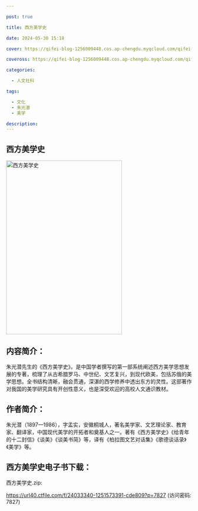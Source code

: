 ```yaml
---

post: true

title: 西方美学史

date: 2024-05-30 15:18

cover: https://qifei-blog-1256009448.cos.ap-chengdu.myqcloud.com/qifei-blog/s34025720.jpg

coveross: https://qifei-blog-1256009448.cos.ap-chengdu.myqcloud.com/qifei-blog/s34025720.jpg

categories:

  - 人文社科

tags:

  - 文化
  - 朱光潜
  - 美学

description:
---
```


## 西方美学史

<img alt="西方美学史" class="aligncenter loaded" data-was-processed="true" decoding="async" fetchpriority="high" height="471" src="https://qifei-blog-1256009448.cos.ap-chengdu.myqcloud.com/qifei-blog/s34025720.jpg" style="cursor: zoom-in;" width="314"/>

## 内容简介：

朱光潜先生的《西方美学史》。是中国学者撰写的第一部系统阐述西方美学思想发展的专著，梳理了从古希腊罗马、中世纪、文艺复兴，到现代欧美，包括苏俄的美学思想。全书结构清晰，融会贯通，深湛的西学修养中透出东方的灵性。这部著作对我国的美学研究具有开创性意义，也是深受欢迎的高校人文通识教材。

## 作者简介：

朱光潜（1897—1986），字孟实，安徽桐城人，著名美学家、文艺理论家、教育家、翻译家，中国现代美学的开拓者和奠基人之一。著有《西方美学史》《给青年的十二封信》《谈美》《谈美书简》等，译有《柏拉图文艺对话集》《歌德谈话录》《美学》等。

## 西方美学史电子书下载：

西方美学史.zip: 

https://url40.ctfile.com/f/24033340-1251573391-cde809?p=7827 (访问密码: 7827)

